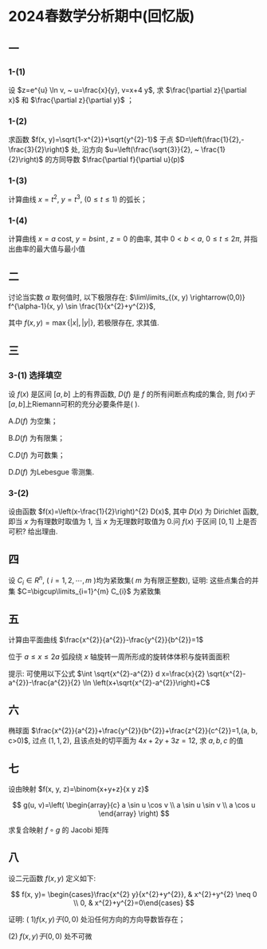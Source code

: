 # 2024春数学分析期中(回忆版)

## 一

### 1-(1)

设 $z=e^{u} \ln v, ~ u=\frac{x}{y}, v=x+4 y$, 求 $\frac{\partial z}{\partial x}$ 和 $\frac{\partial z}{\partial y}$ ；

### 1-(2)

求函数 $f(x, y)=\sqrt{1-x^{2}}+\sqrt{y^{2}-1}$ 于点 $D=\left(\frac{1}{2},-\frac{3}{2}\right)$ 处, 沿方向 $u=\left(\frac{\sqrt{3}}{2}, ~ \frac{1}{2}\right)$ 的方同导数 $\frac{\partial f}{\partial u}(p)$

### 1-(3)

计算曲线 $x=t^{2}, ~ y=t^{3}, ~(0 \leqslant t \leqslant 1)$ 的弧长；

### 1-(4)

计算曲线 $x=a$ cost, $y=b \operatorname{sint}, ~ z=0$ 的曲率, 其中 $0<b<a, ~ 0 \leqslant t \leqslant 2 \pi$, 并指出曲率的最大值与最小值

## 二

讨论当实数 $\alpha$ 取何值时, 以下极限存在:  $\lim\limits_{(x, y) \rightarrow(0,0)} f^{\alpha-1}(x, y) \sin \frac{1}{x^{2}+y^{2}}$,

其中 $f(x, y)=\max \{|x|,|y|\}$, 若极限存在, 求其值.

## 三

### 3-(1) 选择填空

设 $f(x)$ 是区间 $[a, b]$ 上的有界函数, $D(f)$ 是 $f$ 的所有间断点构成的集合, 则 $f(x) 于[a, b]$上Riemann可积的充分必要条件是(   ).

A.$D(f)$ 为空集；

B.$D(f)$ 为有限集；

C.$D(f)$ 为可数集；

D.$D(f)$ 为Lebesgue 零测集.

### 3-(2)

设由函数 $f(x)=\left(x-\frac{1}{2}\right)^{2} D(x)$, 其中 $D(x)$ 为 Dirichlet 函数, 即当 $x$ 为有理数时取值为 1, 当 $x$ 为无理数时取值为 0.问 $f(x)$ 于区间 $[0,1]$ 上是否可积? 给出理由.

## 四

设 $C_{i} \in R^{n}$, ( $i=1,2, \cdots, m$ )均为紧致集( $m$ 为有限正整数), 证明: 这些点集合的并集 $C=\bigcup\limits_{i=1}^{m} C_{i}$ 为紧致集

## 五

计算由平面曲线 $\frac{x^{2}}{a^{2}}-\frac{y^{2}}{b^{2}}=1$

位于 $a \leqslant x \leqslant 2 a$ 弧段绕 $x$ 轴旋转一周所形成的旋转体体积与旋转面面积

提示: 可使用以下公式 $\int \sqrt{x^{2}-a^{2}} d x=\frac{x}{2} \sqrt{x^{2}-a^{2}}-\frac{a^{2}}{2} \ln \left(x+\sqrt{x^{2}-a^{2}}\right)+C$

## 六

椭球面 $\frac{x^{2}}{a^{2}}+\frac{y^{2}}{b^{2}}+\frac{z^{2}}{c^{2}}=1,(a, b, c>0)$, 过点 $(1,1,2)$, 且该点处的切平面为 $4 x+2 y+3 z=12$, 求 $a, b, c$ 的值

## 七

设由映射 $f(x, y, z)=\binom{x+y+z}{x y z}$

$$
g(u, v)=\left(
\begin{array}{c}
a \sin u \cos v \\
a \sin u \sin v \\
a \cos u
\end{array}
\right)
$$

求复合映射 $f \circ g$ 的 Jacobi 矩阵

## 八

设二元函数 $f(x, y)$ 定义如下:

$$
f(x, y)= \begin{cases}\frac{x^{2} y}{x^{2}+y^{2}}, & x^{2}+y^{2} \neq 0 \\ 0, & x^{2}+y^{2}=0\end{cases}
$$

证明: ( 1$) f(x, y) 于(0,0)$ 处沿任何方向的方向导数皆存在；

(2) $f(x, y) 于(0,0)$ 处不可微
